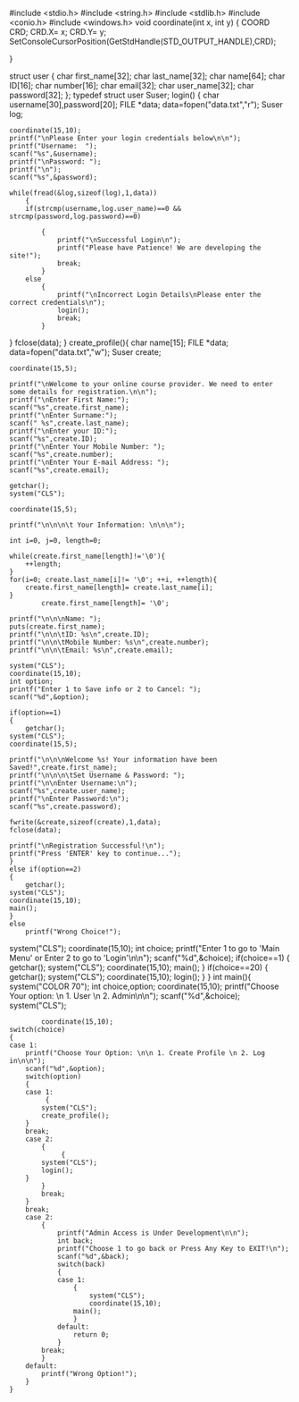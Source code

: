 #include <stdio.h>
#include <string.h>
#include <stdlib.h>
#include <conio.h>
#include <windows.h>
void coordinate(int x, int y)
{
    COORD CRD;
    CRD.X= x;
    CRD.Y= y;
    SetConsoleCursorPosition(GetStdHandle(STD_OUTPUT_HANDLE),CRD);

}

struct user
{
    char first_name[32];
    char last_name[32];
    char name[64];
    char ID[16];
    char number[16];
    char email[32];
    char user_name[32];
    char password[32];
};
typedef struct user Suser;
login()
{
    char username[30],password[20];
    FILE *data;
    data=fopen("data.txt","r");
    Suser log;

    coordinate(15,10);
    printf("\nPlease Enter your login credentials below\n\n");
    printf("Username:  ");
    scanf("%s",&username);
    printf("\nPassword: ");
    printf("\n");
    scanf("%s",&password);

    while(fread(&log,sizeof(log),1,data))
        {
        if(strcmp(username,log.user_name)==0 && strcmp(password,log.password)==0)

            {
                printf("\nSuccessful Login\n");
                printf("Please have Patience! We are developing the site!");
                break;
            }
        else
            {
                printf("\nIncorrect Login Details\nPlease enter the correct credentials\n");
                login();
                break;
            }
}
fclose(data);
}
create_profile(){
    char name[15];
    FILE *data;
    data=fopen("data.txt","w");
    Suser create;

    coordinate(15,5);

    printf("\nWelcome to your online course provider. We need to enter some details for registration.\n\n");
    printf("\nEnter First Name:");
    scanf("%s",create.first_name);
    printf("\nEnter Surname:");
    scanf(" %s",create.last_name);
    printf("\nEnter your ID:");
    scanf("%s",create.ID);
    printf("\nEnter Your Mobile Number: ");
    scanf("%s",create.number);
    printf("\nEnter Your E-mail Address: ");
    scanf("%s",create.email);

    getchar();
    system("CLS");

    coordinate(15,5);

    printf("\n\n\n\t Your Information: \n\n\n");

    int i=0, j=0, length=0;

    while(create.first_name[length]!='\0'){
        ++length;
    }
    for(i=0; create.last_name[i]!= '\0'; ++i, ++length){
        create.first_name[length]= create.last_name[i];
    }
            create.first_name[length]= '\0';

    printf("\n\n\nName: ");
    puts(create.first_name);
    printf("\n\n\tID: %s\n",create.ID);
    printf("\n\n\tMobile Number: %s\n",create.number);
    printf("\n\n\tEmail: %s\n",create.email);

    system("CLS");
    coordinate(15,10);
    int option;
    printf("Enter 1 to Save info or 2 to Cancel: ");
    scanf("%d",&option);

    if(option==1)
    {
        getchar();
    system("CLS");
    coordinate(15,5);

    printf("\n\n\nWelcome %s! Your information have been Saved!",create.first_name);
    printf("\n\n\n\tSet Username & Password: ");
    printf("\n\nEnter Username:\n");
    scanf("%s",create.user_name);
    printf("\nEnter Password:\n");
    scanf("%s",create.password);

    fwrite(&create,sizeof(create),1,data);
    fclose(data);

    printf("\nRegistration Successful!\n");
    printf("Press 'ENTER' key to continue...");
    }
    else if(option==2)
    {
        getchar();
    system("CLS");
    coordinate(15,10);
    main();
    }
    else
        printf("Wrong Choice!");
   system("CLS");
   coordinate(15,10);
    int choice;
    printf("Enter 1 to go to 'Main Menu' or Enter 2 to go to 'Login'\n\n");
    scanf("%d",&choice);
    if(choice==1)
    {
        getchar();
    system("CLS");
    coordinate(15,10);
    main();
    }
    if(choice==20)
       {
           getchar();
    system("CLS");
    coordinate(15,10);
    login();
       }
}
int main(){
    system("COLOR 70");
    int choice,option;
    coordinate(15,10);
    printf("Choose Your option:  \n 1. User \n 2. Admin\n\n");
    scanf("%d",&choice);
            system("CLS");

            coordinate(15,10);
    switch(choice)
    {
    case 1:
        printf("Choose Your Option: \n\n 1. Create Profile \n 2. Log in\n\n");
        scanf("%d",&option);
        switch(option)
        {
        case 1:
             {
            system("CLS");
            create_profile();
        }
        break;
        case 2:
            {
                 {
            system("CLS");
            login();
        }
            }
            break;
        }
        break;
        case 2:
            {
                printf("Admin Access is Under Development\n\n");
                int back;
                printf("Choose 1 to go back or Press Any Key to EXIT!\n");
                scanf("%d",&back);
                switch(back)
                {
                case 1:
                    {
                        system("CLS");
                        coordinate(15,10);
                    main();
                    }
                default:
                    return 0;
                }
            break;
            }
        default:
            printf("Wrong Option!");
        }
    }
